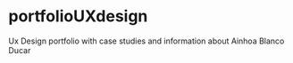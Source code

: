 # portfolioUXdesign
Ux Design portfolio with case studies and information about Ainhoa Blanco Ducar
